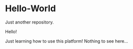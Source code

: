 # Hello-World
Just another repository.

Hello!


Just learning how to use this platform! Nothing to see here...
